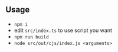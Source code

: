 ## Usage

* `npm i`
* edit `src/index.ts` to use script you want
* `npm run build`
* `node src/out/cjs/index.js <arguments>`



